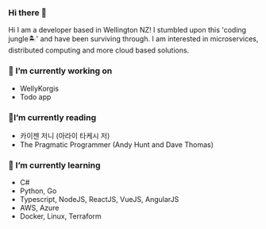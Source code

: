 ### Hi there 👋

<!--
**nmsohn/nmsohn** is a ✨ _special_ ✨ repository because its `README.md` (this file) appears on your GitHub profile.

- 🤔 I’m looking for help with ...
- 💬 Ask me about ...
- 📫 How to reach me: ...
- 😄 Pronouns: ...
- ⚡ Fun fact: ...
### 👯 I’m looking to collaborate on
- 
-->

Hi I am a developer based in Wellington NZ! I stumbled upon this 'coding jungle🏝' and have been surviving through. I am interested in microservices, distributed computing and more cloud based solutions.

### 🔭 I’m currently working on
- WellyKorgis
- Todo app

### 🔖I’m currently reading
- 카이젠 저니 (아라이 타케시 저)
- The Pragmatic Programmer (Andy Hunt and Dave Thomas)

### 🌱 I’m currently learning
- C#
- Python, Go
- Typescript, NodeJS, ReactJS, VueJS, AngularJS
- AWS, Azure
- Docker, Linux, Terraform
